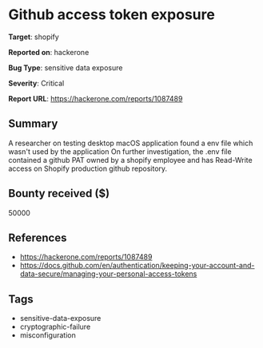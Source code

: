 # Github access token exposure

**Target**: shopify

**Reported on**: hackerone

**Bug Type**: sensitive data exposure

**Severity**: Critical

**Report URL**: https://hackerone.com/reports/1087489

## Summary
A researcher on testing desktop macOS application found a env file which wasn't used by the application
On further investigation, the .env file contained a github PAT owned by a shopify employee and has Read-Write access on Shopify production github repository.

## Bounty received ($)
50000

## References
- https://hackerone.com/reports/1087489
- https://docs.github.com/en/authentication/keeping-your-account-and-data-secure/managing-your-personal-access-tokens
## Tags
- sensitive-data-exposure
- cryptographic-failure
- misconfiguration
